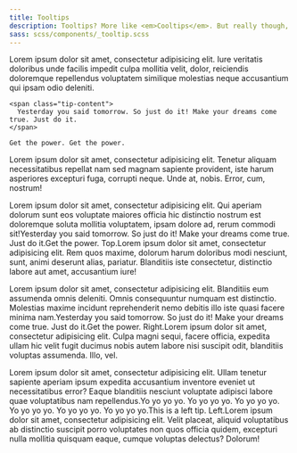 ```yaml
---
title: Tooltips
description: Tooltips? More like <em>Cooltips</em>. But really though, tooltips are nifty for displaying extended information for a term or action on a page.
sass: scss/components/_tooltip.scss
---
```


<p>Lorem ipsum dolor sit amet, consectetur adipisicing elit. Iure veritatis doloribus unde facilis impedit culpa mollitia velit, dolor, reiciendis doloremque repellendus voluptatem similique molestias neque accusantium qui ipsam odio deleniti.
  <span data-tooltip aria-haspopup="true" class="has-tip" data-disable-hover='false' title="Yesterday you said tomorrow. So just do it! Make your dreams come true. Just do it." tabindex=1>
    <span class="pip"></span>

    <span class="tip-content">
      Yesterday you said tomorrow. So just do it! Make your dreams come true. Just do it.
    </span>

    Get the power. Get the power.

  </span>
Lorem ipsum dolor sit amet, consectetur adipisicing elit. Tenetur aliquam necessitatibus repellat nam sed magnam sapiente provident, iste harum asperiores excepturi fuga, corrupti neque. Unde at, nobis. Error, cum, nostrum!</p>

<p>Lorem ipsum dolor sit amet, consectetur adipisicing elit. Qui aperiam dolorum sunt eos voluptate maiores officia hic distinctio nostrum est doloremque soluta mollitia voluptatem, ipsam dolore ad, rerum commodi sit!<span data-tooltip aria-haspopup="true" class="has-tip tip-top" title="Yesterday you said tomorrow. So just do it! Make your dreams come true. Just do it." tabindex=2><span class="top pip"></span><span class="top tip-content">Yesterday you said tomorrow. So just do it! Make your dreams come true. Just do it.</span>Get the power. Top.</span>Lorem ipsum dolor sit amet, consectetur adipisicing elit. Rem quos maxime, dolorum harum doloribus modi nesciunt, sunt, animi deserunt alias, pariatur. Blanditiis iste consectetur, distinctio labore aut amet, accusantium iure!</p>

<p>Lorem ipsum dolor sit amet, consectetur adipisicing elit. Blanditiis eum assumenda omnis deleniti. Omnis consequuntur numquam est distinctio. Molestias maxime incidunt reprehenderit nemo debitis illo iste quasi facere minima nam.<span data-tooltip aria-haspopup="true" class="has-tip tip-right" title="Yesterday you said tomorrow. So just do it! Make your dreams come true. Just do it." tabindex=3><span class="right pip"></span><span class="right tip-content">Yesterday you said tomorrow. So just do it! Make your dreams come true. Just do it.</span>Get the power. Right.</span>Lorem ipsum dolor sit amet, consectetur adipisicing elit. Culpa magni sequi, facere officia, expedita ullam hic velit fugit ducimus nobis autem labore nisi suscipit odit, blanditiis voluptas assumenda. Illo, vel.</p>

<p>Lorem ipsum dolor sit amet, consectetur adipisicing elit. Ullam tenetur sapiente aperiam ipsum expedita accusantium inventore eveniet ut necessitatibus error? Eaque blanditiis nesciunt voluptate adipisci labore quae voluptatibus nam repellendus.<span data-tooltip aria-haspopup="true" class="has-tip tip-left" title="Yo yo yo yo. Yo yo yo yo. Yo yo yo yo. Yo yo yo yo. Yo yo yo yo. Yo yo yo yo." tabindex=4><span class="left pip"></span><span class="left tip-content">Yo yo yo yo. Yo yo yo yo. Yo yo yo yo. Yo yo yo yo. Yo yo yo yo. Yo yo yo yo.</span>This is a left tip. Left.</span>Lorem ipsum dolor sit amet, consectetur adipisicing elit. Velit placeat, aliquid voluptatibus ab distinctio suscipit porro voluptates non quos officia quidem, excepturi nulla mollitia quisquam eaque, cumque voluptas delectus? Dolorum!</p>
